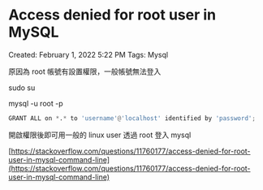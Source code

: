 # Access denied for root user in MySQL

Created: February 1, 2022 5:22 PM
Tags: Mysql

原因為 root 帳號有設置權限，一般帳號無法登入

sudo su 

mysql -u root -p 

```python
GRANT ALL on *.* to 'username'@'localhost' identified by 'password';
```

開啟權限後即可用一般的 linux user 透過 root 登入 mysql 

[https://stackoverflow.com/questions/11760177/access-denied-for-root-user-in-mysql-command-line](https://stackoverflow.com/questions/11760177/access-denied-for-root-user-in-mysql-command-line)